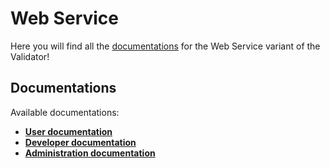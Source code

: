 # Web Service

Here you will find all the [documentations](../../index.md#documentation) for the Web Service variant of the Validator!

## Documentations

Available documentations:
- **[User documentation](user/index.md)**
- **[Developer documentation](developer/index.md)**
- **[Administration documentation](administration/index.md)**